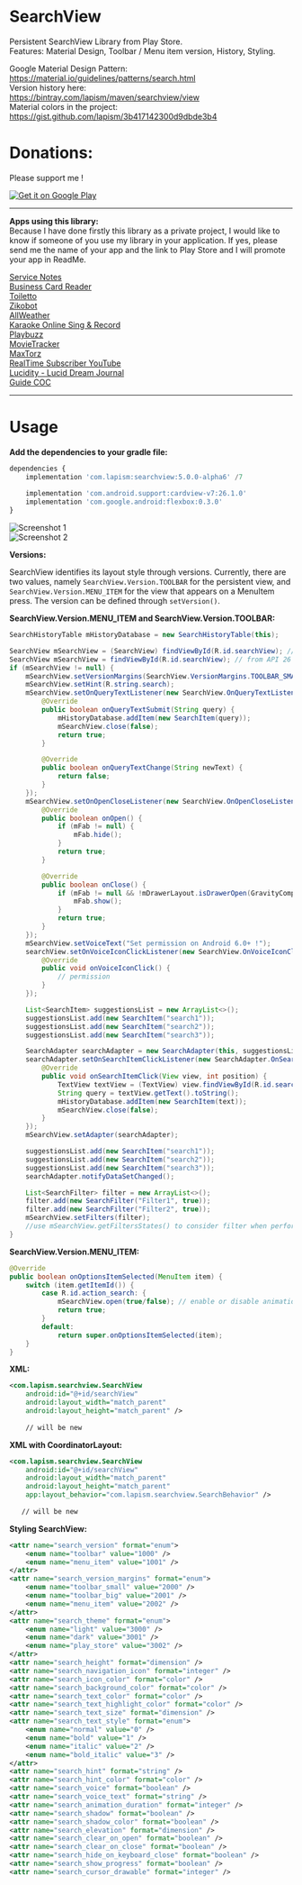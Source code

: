 # SearchView

Persistent SearchView Library from Play Store.  
Features: Material Design, Toolbar / Menu item version, History, Styling.  

Google Material Design Pattern:  
https://material.io/guidelines/patterns/search.html  
Version history here:  
https://bintray.com/lapism/maven/searchview/view  
Material colors in the project:  
https://gist.github.com/lapism/3b417142300d9dbde3b4

# Donations:
Please support me !  

<a href="https://www.paypal.me/lapism">
  <img alt="Get it on Google Play"
       src="https://github.com/lapism/SearchView/blob/master/images/donate.png" />
</a>
  
------------------------------------------------------------------------------------------------------------------------------

**Apps using this library:**  
Because I have done firstly this library as a private project, 
I would like to know if someone of you use my library in your application. 
If yes, please send me the name of your app and the link to Play Store and I will promote your app in ReadMe.

[Service Notes](https://play.google.com/store/apps/details?id=notes.service.com.servicenotes)  
[Business Card Reader](https://play.google.com/store/apps/details?id=com.iac.bcreader) <br />
[Toiletto](https://play.google.com/store/apps/details?id=org.super8.lastbastion) <br />
[Zikobot](https://play.google.com/store/apps/details?id=com.startogamu.zikobot) <br />
[AllWeather](https://play.google.com/store/apps/details?id=com.dev.nicola.allweather) <br />
[Karaoke Online Sing & Record](https://play.google.com/store/apps/details?id=com.anhlt.karaokeonline) <br />
[Playbuzz](https://play.google.com/store/apps/details?id=com.playbuzz.android.app) <br />
[MovieTracker](https://play.google.com/store/apps/details?id=jacobs.yen.movietracker) <br />
[MaxTorz](https://play.google.com/store/apps/details?id=com.maxxsol.maxtorz) <br />
[RealTime Subscriber YouTube](https://play.google.com/store/apps/details?id=vulcanweblabs.realtimeyoutube) <br />
[Lucidity - Lucid Dream Journal](https://play.google.com/store/apps/details?id=ch.b3nz.lucidity) <br />
[Guide COC](https://play.google.com/store/apps/details?id=com.superguide.coc) <br />

------------------------------------------------------------------------------------------------------------------------------

# Usage
**Add the dependencies to your gradle file:**
```javascript
dependencies {
    implementation 'com.lapism:searchview:5.0.0-alpha6' /7
    
    implementation 'com.android.support:cardview-v7:26.1.0'
    implementation 'com.google.android:flexbox:0.3.0'
}
```
![Screenshot 1](https://github.com/lapism/SearchView/blob/master/images/image_1.png)  
![Screenshot 2](https://github.com/lapism/SearchView/blob/master/images/image_2.png)  

**Versions:**  
  
SearchView identifies its layout style through versions. Currently, there are two values, namely `SearchView.Version.TOOLBAR` for the persistent view, and `SearchView.Version.MENU_ITEM` for the view that appears on a MenuItem press. The version can be defined through `setVersion()`.

**SearchView.Version.MENU_ITEM and SearchView.Version.TOOLBAR:**
```java
SearchHistoryTable mHistoryDatabase = new SearchHistoryTable(this);

SearchView mSearchView = (SearchView) findViewById(R.id.searchView); // to API 25
SearchView mSearchView = findViewById(R.id.searchView); // from API 26
if (mSearchView != null) {
    mSearchView.setVersionMargins(SearchView.VersionMargins.TOOLBAR_SMALL);
    mSearchView.setHint(R.string.search);
    mSearchView.setOnQueryTextListener(new SearchView.OnQueryTextListener() {
        @Override
        public boolean onQueryTextSubmit(String query) {
            mHistoryDatabase.addItem(new SearchItem(query));
            mSearchView.close(false);
            return true;
        }

        @Override
        public boolean onQueryTextChange(String newText) {
            return false;
        }
    });
    mSearchView.setOnOpenCloseListener(new SearchView.OnOpenCloseListener() {
        @Override
        public boolean onOpen() {
            if (mFab != null) {
                mFab.hide();
            }
            return true;
        }

        @Override
        public boolean onClose() {
            if (mFab != null && !mDrawerLayout.isDrawerOpen(GravityCompat.START)) {
                mFab.show();
            }
            return true;
        }
    });
    mSearchView.setVoiceText("Set permission on Android 6.0+ !");
    searchView.setOnVoiceIconClickListener(new SearchView.OnVoiceIconClickListener() {
        @Override
        public void onVoiceIconClick() {
            // permission
        }
    });

    List<SearchItem> suggestionsList = new ArrayList<>();
    suggestionsList.add(new SearchItem("search1"));
    suggestionsList.add(new SearchItem("search2"));
    suggestionsList.add(new SearchItem("search3"));

    SearchAdapter searchAdapter = new SearchAdapter(this, suggestionsList);
    searchAdapter.setOnSearchItemClickListener(new SearchAdapter.OnSearchItemClickListener() {
        @Override
        public void onSearchItemClick(View view, int position) {
            TextView textView = (TextView) view.findViewById(R.id.search_text);
            String query = textView.getText().toString();
            mHistoryDatabase.addItem(new SearchItem(text));
            mSearchView.close(false);
        }
    });
    mSearchView.setAdapter(searchAdapter);

    suggestionsList.add(new SearchItem("search1"));
    suggestionsList.add(new SearchItem("search2"));
    suggestionsList.add(new SearchItem("search3"));
    searchAdapter.notifyDataSetChanged();

    List<SearchFilter> filter = new ArrayList<>();
    filter.add(new SearchFilter("Filter1", true));
    filter.add(new SearchFilter("Filter2", true));
    mSearchView.setFilters(filter);
    //use mSearchView.getFiltersStates() to consider filter when performing search
}
```

**SearchView.Version.MENU_ITEM:**
```java
@Override
public boolean onOptionsItemSelected(MenuItem item) {
    switch (item.getItemId()) {
        case R.id.action_search: {
            mSearchView.open(true/false); // enable or disable animation
            return true;
        }
        default:
            return super.onOptionsItemSelected(item);
    }
}
```

**XML:**
```xml
<com.lapism.searchview.SearchView
    android:id="@+id/searchView"
    android:layout_width="match_parent"
    android:layout_height="match_parent" />
    
    // will be new
```

**XML with CoordinatorLayout:** 
 ```xml
 <com.lapism.searchview.SearchView
     android:id="@+id/searchView"
     android:layout_width="match_parent"
     android:layout_height="match_parent" 
     app:layout_behavior="com.lapism.searchview.SearchBehavior" />
     
    // will be new
 ```

**Styling SearchView:**
```xml
<attr name="search_version" format="enum">
    <enum name="toolbar" value="1000" />
    <enum name="menu_item" value="1001" />
</attr>
<attr name="search_version_margins" format="enum">
    <enum name="toolbar_small" value="2000" />
    <enum name="toolbar_big" value="2001" />
    <enum name="menu_item" value="2002" />
</attr>
<attr name="search_theme" format="enum">
    <enum name="light" value="3000" />
    <enum name="dark" value="3001" />
    <enum name="play_store" value="3002" />
</attr>
<attr name="search_height" format="dimension" />
<attr name="search_navigation_icon" format="integer" />
<attr name="search_icon_color" format="color" />
<attr name="search_background_color" format="color" />
<attr name="search_text_color" format="color" />
<attr name="search_text_highlight_color" format="color" />
<attr name="search_text_size" format="dimension" />
<attr name="search_text_style" format="enum">
    <enum name="normal" value="0" />
    <enum name="bold" value="1" />
    <enum name="italic" value="2" />
    <enum name="bold_italic" value="3" />
</attr>
<attr name="search_hint" format="string" />
<attr name="search_hint_color" format="color" />
<attr name="search_voice" format="boolean" />
<attr name="search_voice_text" format="string" />
<attr name="search_animation_duration" format="integer" />
<attr name="search_shadow" format="boolean" />
<attr name="search_shadow_color" format="boolean" />
<attr name="search_elevation" format="dimension" />
<attr name="search_clear_on_open" format="boolean" />
<attr name="search_clear_on_close" format="boolean" />
<attr name="search_hide_on_keyboard_close" format="boolean" />
<attr name="search_show_progress" format="boolean" />
<attr name="search_cursor_drawable" format="integer" />
```
